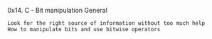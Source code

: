 0x14. C - Bit manipulation
General

    Look for the right source of information without too much help
    How to manipulate bits and use bitwise operators

